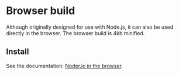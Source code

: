 # Browser build

Although originally designed for use with Node.js, it can also be used directly in the browser.
The browser build is 4kb minified.

## Install

See the documentation: [Noder.io in the browser](http://noder.io/guide/browser.html).

